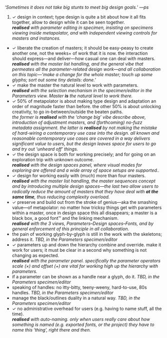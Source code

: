 _‘Sometimes it does not take big stunts to meet big design goals.’ —ps_

1. ✓ design in context; type design is quite a bit about how it all fits together, allow to design while it can be seen together.<br/>_**realised** with parameter editing in specimen, insisting on specimens viewing inside metapolator, and with independent viewing controls for masters and instances._
* ✓ liberate the creation of masters; it should be easy-peasy to create another one, not the weeks+ of work that it is now. the interaction should express—and deliver—how casual one can deal with masters.<br/>_**realised** with the master list handling, and the general vibe that permeates all the parameter-related design work—and all collaboration on this topic—‘make a change for the whole master; touch up some glyphs; sort out some tiny details: done.’_
* ✓ make the master the natural level to work with parameters.<br/>_**realised** with the selection mechanism in the specimen/editor in the Parameters view. Master **is** the natural level to work there._
* ✓ 50% of metapolator is about making type design and adaptation an order of magnitude faster than before. the other 50% is about unlocking creativity, to go in-between/outside the beaten paths.<br/>_the former is **realised** with the ‘change big’ vibe describe above, introduction of adjustment masters, and (forthcoming) no-fuzz metadata assignment. the latter is **realised** by not making the mistake of hard-wiring a contemporary use case into the design. all known and reasonable contemporary use cases are covered in a way delivers significant value to users, but the design leaves space for users to go and try out ‘unheard off’ things._
* ✓ the design space is both for working precisely; and for going on an exploration trip with unknown outcome.<br/>_**realised** with the design spaces panel, where visual modes for exploring are offered and a wide array of space setups are supported.._
* ✓ design for working easily with (much) more than four masters.<br/>_**realised** with the master list handling, the master sequences concept and by introducing multiple design spaces—the last two allow users to radically reduce the amount of masters that they have deal with **at the same time**, thus reducing complexity overload._
* ✓ preserve and build out from the stroke of genius—aka the smashing value—of metapolator: no matter how tricksy things get with parameters within a master, once in design space this all disappears; a master is a black box, a good font™ and the linking mechanism.<br/>_**realised** with the 3 views, Parameters–Design spaces–Fonts, and by general enforcement of this principle in all collaboration._
* the pain of working glyph-by-glyph is still in the work with the skeletons; address it. _TBD, in the Parameters specimen/editor_
* ✓ parameters up and down the hierarchy combine and override. make it work for users; it must be clear in a second why something is not changing as expected.<br/>_**realised** with the parameter panel. specifically the parameter operators scale (×) and offset (+) are vital for working high up the hierarchy with parameters._
* if a parameter can be shown as a handle near a glyph, do it. _TBD, in the Parameters specimen/editor_
* speaking of handles: no itty-bitty, teeny-weeny, hard-to-use, 80s handles. _TBD, in the Parameters specimen/editor_
* manage the black/outlines duality in a natural way. _TBD, in the Parameters specimen/editor_
* ✓ no administrative overhead for users (e.g. having to name stuff, all the time).<br/>_**realised** with auto-naming. only when users really care about how something is named (e.g. exported fonts, or the project) they have to name this ‘thing’, right there and then._